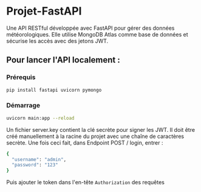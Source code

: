 # Projet-FastAPI

Une API RESTful développée avec FastAPI pour gérer des données météorologiques. Elle utilise MongoDB Atlas comme base de données et sécurise les accès avec des jetons JWT.

## Pour lancer l'API localement :
### Prérequis 
```bash
pip install fastapi uvicorn pymongo
```
### Démarrage

```bash
uvicorn main:app --reload
```
Un fichier server.key contient la clé secrète pour signer les JWT. Il doit être créé manuellement à la racine du projet avec une chaîne de caractères secrète.
Une fois ceci fait, dans Endpoint POST / login, entrer :
```bash
{
  "username": "admin",
  "password": "123"
}
```
Puis ajouter le token dans l'en-tête ```Authorization``` des requêtes
